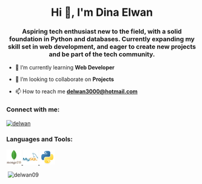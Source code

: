 <h1 align="center">Hi 👋, I'm Dina Elwan</h1>
<h3 align="center">Aspiring tech enthusiast new to the field, with a solid foundation in Python and databases. Currently expanding my skill set in web development, and eager to create new projects and be part of the tech community.</h3>

- 🌱 I’m currently learning **Web Developer**

- 👯 I’m looking to collaborate on **Projects**

- 📫 How to reach me **delwan3000@hotmail.com**

<h3 align="left">Connect with me:</h3>
<p align="left">
<a href="https://linkedin.com/in/delwan" target="blank"><img align="center" src="https://raw.githubusercontent.com/rahuldkjain/github-profile-readme-generator/master/src/images/icons/Social/linked-in-alt.svg" alt="delwan" height="30" width="40" /></a>
</p>

<h3 align="left">Languages and Tools:</h3>
<p align="left"> <a href="https://www.mongodb.com/" target="_blank" rel="noreferrer"> <img src="https://raw.githubusercontent.com/devicons/devicon/master/icons/mongodb/mongodb-original-wordmark.svg" alt="mongodb" width="40" height="40"/> </a> <a href="https://www.mysql.com/" target="_blank" rel="noreferrer"> <img src="https://raw.githubusercontent.com/devicons/devicon/master/icons/mysql/mysql-original-wordmark.svg" alt="mysql" width="40" height="40"/> </a> <a href="https://www.python.org" target="_blank" rel="noreferrer"> <img src="https://raw.githubusercontent.com/devicons/devicon/master/icons/python/python-original.svg" alt="python" width="40" height="40"/> </a> </p>

<p>&nbsp;<img align="center" src="https://github-readme-stats.vercel.app/api?username=delwan09&show_icons=true&locale=en" alt="delwan09" /></p>
